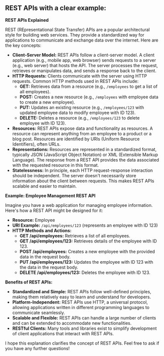## REST APIs with a clear example:

**REST APIs Explained**

REST (REpresentational State Transfer) APIs are a popular architectural style for building web services. They provide a standardized way for applications to communicate and exchange data over the internet. Here are the key concepts:

- **Client-Server Model:** REST APIs follow a client-server model. A client application (e.g., mobile app, web browser) sends requests to a server (e.g., web server) that hosts the API. The server processes the request, retrieves or manipulates data, and sends a response back to the client.
- **HTTP Requests:** Clients communicate with the server using HTTP requests. Common HTTP methods used in REST APIs include:
  - **GET:** Retrieves data from a resource (e.g., `/employees` to get a list of all employees).
  - **POST:** Creates a new resource (e.g., `/employees` with employee data to create a new employee).
  - **PUT:** Updates an existing resource (e.g., `/employees/123` with updated employee data to modify employee with ID 123).
  - **DELETE:** Deletes a resource (e.g., `/employees/123` to delete employee with ID 123).
- **Resources:** REST APIs expose data and functionality as resources. A resource can represent anything from an employee to a product or a blog post. Resources are identified by URIs (Uniform Resource Identifiers), often URLs.
- **Representations:** Resources are represented in a standardized format, typically JSON (JavaScript Object Notation) or XML (Extensible Markup Language). The response from a REST API provides the data associated with the requested resource in this format.
- **Statelessness:** In principle, each HTTP request-response interaction should be independent. The server doesn't necessarily store information about the client between requests. This makes REST APIs scalable and easier to maintain.

**Example: Employee Management REST API**

Imagine you have a web application for managing employee information. Here's how a REST API might be designed for it:

- **Resource:** Employee
- **URI Example:** `/api/employees/123` (represents an employee with ID 123)
- **HTTP Methods and Actions:**
  - **GET /api/employees:** Retrieves a list of all employees.
  - **GET /api/employees/123:** Retrieves details of the employee with ID 123.
  - **POST /api/employees:** Creates a new employee with the provided data in the request body.
  - **PUT /api/employees/123:** Updates the employee with ID 123 with the data in the request body.
  - **DELETE /api/employees/123:** Deletes the employee with ID 123.

**Benefits of REST APIs:**

- **Standardized and Simple:** REST APIs follow well-defined principles, making them relatively easy to learn and understand for developers.
- **Platform-Independent:** REST APIs use HTTP, a universal protocol, allowing applications written in different programming languages to communicate seamlessly.
- **Scalable and Flexible:** REST APIs can handle a large number of clients and can be extended to accommodate new functionalities.
- **RESTful Clients:** Many tools and libraries exist to simplify development of client applications that interact with REST APIs.

I hope this explanation clarifies the concept of REST APIs. Feel free to ask if you have any further questions!
